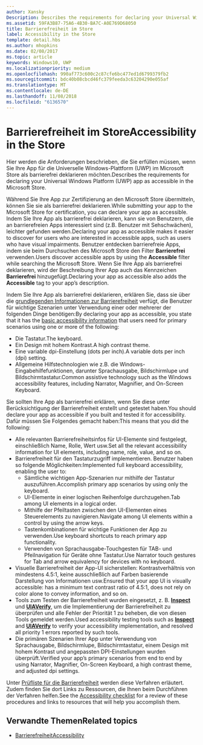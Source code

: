 ```yaml
---
author: Xansky
Description: Describes the requirements for declaring your Universal Windows Platform (UWP) app as accessible in the Microsoft Store.
ms.assetid: 59FA3B87-75A6-4B30-BA7C-A0E769D68050
title: Barrierefreiheit im Store
label: Accessibility in the Store
template: detail.hbs
ms.author: mhopkins
ms.date: 02/08/2017
ms.topic: article
keywords: Windows10, UWP
ms.localizationpriority: medium
ms.openlocfilehash: 990af773c600c2c87cfe6bc477ed1d6799379fb2
ms.sourcegitcommit: bdc40b08cbcd46fc379feeda3c63204290e055af
ms.translationtype: MT
ms.contentlocale: de-DE
ms.lasthandoff: 11/08/2018
ms.locfileid: "6136570"
---
```

# <a name="accessibility-in-the-store"></a><span data-ttu-id="4a7b0-103">Barrierefreiheit im Store</span><span class="sxs-lookup"><span data-stu-id="4a7b0-103">Accessibility in the Store</span></span>  



<span data-ttu-id="4a7b0-104">Hier werden die Anforderungen beschrieben, die Sie erfüllen müssen, wenn Sie Ihre App für die Universelle Windows-Plattform (UWP) im Microsoft Store als barrierefrei deklarieren möchten.</span><span class="sxs-lookup"><span data-stu-id="4a7b0-104">Describes the requirements for declaring your Universal Windows Platform (UWP) app as accessible in the Microsoft Store.</span></span>

<span data-ttu-id="4a7b0-105">Während Sie Ihre App zur Zertifizierung an den Microsoft Store übermitteln, können Sie sie als barrierefrei deklarieren.</span><span class="sxs-lookup"><span data-stu-id="4a7b0-105">While submitting your app to the Microsoft Store for certification, you can declare your app as accessible.</span></span> <span data-ttu-id="4a7b0-106">Indem Sie Ihre App als barrierefrei deklarieren, kann sie von Benutzern, die an barrierefreien Apps interessiert sind (z.B. Benutzer mit Sehschwächen), leichter gefunden werden.</span><span class="sxs-lookup"><span data-stu-id="4a7b0-106">Declaring your app as accessible makes it easier to discover for users who are interested in accessible apps, such as users who have visual impairments.</span></span> <span data-ttu-id="4a7b0-107">Benutzer entdecken barrierefreie Apps, indem sie beim Durchsuchen des Microsoft Store den Filter **Barrierefrei** verwenden.</span><span class="sxs-lookup"><span data-stu-id="4a7b0-107">Users discover accessible apps by using the **Accessible** filter while searching the Microsoft Store.</span></span> <span data-ttu-id="4a7b0-108">Wenn Sie Ihre App als barrierefrei deklarieren, wird der Beschreibung Ihrer App auch das Kennzeichen **Barrierefrei** hinzugefügt.</span><span class="sxs-lookup"><span data-stu-id="4a7b0-108">Declaring your app as accessible also adds the **Accessible** tag to your app’s description.</span></span>

<span data-ttu-id="4a7b0-109">Indem Sie Ihre App als barrierefrei deklarieren, erklären Sie, dass sie über die [grundlegenden Informationen zur Barrierefreiheit](basic-accessibility-information.md) verfügt, die Benutzer für wichtige Szenarien unter Verwendung einer oder mehrerer der folgenden Dinge benötigen:</span><span class="sxs-lookup"><span data-stu-id="4a7b0-109">By declaring your app as accessible, you state that it has the [basic accessibility information](basic-accessibility-information.md) that users need for primary scenarios using one or more of the following:</span></span>

* <span data-ttu-id="4a7b0-110">Die Tastatur.</span><span class="sxs-lookup"><span data-stu-id="4a7b0-110">The keyboard.</span></span>
* <span data-ttu-id="4a7b0-111">Ein Design mit hohem Kontrast.</span><span class="sxs-lookup"><span data-stu-id="4a7b0-111">A high contrast theme.</span></span>
* <span data-ttu-id="4a7b0-112">Eine variable dpi-Einstellung (dots per inch).</span><span class="sxs-lookup"><span data-stu-id="4a7b0-112">A variable dots per inch (dpi) setting.</span></span>
* <span data-ttu-id="4a7b0-113">Allgemeine Hilfstechnologien wie z.B. die Windows-Eingabehilfefunktionen, darunter Sprachausgabe, Bildschirmlupe und Bildschirmtastatur.</span><span class="sxs-lookup"><span data-stu-id="4a7b0-113">Common assistive technology such as the Windows accessibility features, including Narrator, Magnifier, and On-Screen Keyboard.</span></span>

<span data-ttu-id="4a7b0-114">Sie sollten Ihre App als barrierefrei erklären, wenn Sie diese unter Berücksichtigung der Barrierefreiheit erstellt und getestet haben.</span><span class="sxs-lookup"><span data-stu-id="4a7b0-114">You should declare your app as accessible if you built and tested it for accessibility.</span></span> <span data-ttu-id="4a7b0-115">Dafür müssen Sie Folgendes gemacht haben:</span><span class="sxs-lookup"><span data-stu-id="4a7b0-115">This means that you did the following:</span></span>

* <span data-ttu-id="4a7b0-116">Alle relevanten Barrierefreiheitsinfos für UI-Elemente sind festgelegt, einschließlich Name, Rolle, Wert usw.</span><span class="sxs-lookup"><span data-stu-id="4a7b0-116">Set all the relevant accessibility information for UI elements, including name, role, value, and so on.</span></span>
* <span data-ttu-id="4a7b0-117">Barrierefreiheit für den Tastaturzugriff implementieren. Benutzer haben so folgende Möglichkeiten:</span><span class="sxs-lookup"><span data-stu-id="4a7b0-117">Implemented full keyboard accessibility, enabling the user to:</span></span>
    * <span data-ttu-id="4a7b0-118">Sämtliche wichtigen App-Szenarien nur mithilfe der Tastatur auszuführen.</span><span class="sxs-lookup"><span data-stu-id="4a7b0-118">Accomplish primary app scenarios by using only the keyboard.</span></span>
    * <span data-ttu-id="4a7b0-119">UI-Elemente in einer logischen Reihenfolge durchzugehen.</span><span class="sxs-lookup"><span data-stu-id="4a7b0-119">Tab among UI elements in a logical order.</span></span>
    * <span data-ttu-id="4a7b0-120">Mithilfe der Pfeiltasten zwischen den UI-Elementen eines Steuerelements zu navigieren.</span><span class="sxs-lookup"><span data-stu-id="4a7b0-120">Navigate among UI elements within a control by using the arrow keys.</span></span>
    * <span data-ttu-id="4a7b0-121">Tastenkombinationen für wichtige Funktionen der App zu verwenden.</span><span class="sxs-lookup"><span data-stu-id="4a7b0-121">Use keyboard shortcuts to reach primary app functionality.</span></span>
    * <span data-ttu-id="4a7b0-122">Verwenden von Sprachausgabe-Touchgesten für TAB- und Pfeilnavigation für Geräte ohne Tastatur.</span><span class="sxs-lookup"><span data-stu-id="4a7b0-122">Use Narrator touch gestures for Tab and arrow equivalency for devices with no keyboard.</span></span>
* <span data-ttu-id="4a7b0-123">Visuelle Barrierefreiheit der App-UI sicherstellen: Kontrastverhältnis von mindestens 4.5:1, keine ausschließlich auf Farben basierende Darstellung von Informationen usw.</span><span class="sxs-lookup"><span data-stu-id="4a7b0-123">Ensured that your app UI is visually accessible: has a minimum text contrast ratio of 4.5:1, does not rely on color alone to convey information, and so on.</span></span>
* <span data-ttu-id="4a7b0-124">Tools zum Testen der Barrierefreiheit wurden eingesetzt, z. B. [**Inspect**](https://msdn.microsoft.com/library/windows/desktop/Dd318521) und [**UIAVerify**](https://msdn.microsoft.com/library/windows/desktop/Hh920986), um die Implementierung der Barrierefreiheit zu überprüfen und alle Fehler der Priorität 1 zu beheben, die von diesen Tools gemeldet werden.</span><span class="sxs-lookup"><span data-stu-id="4a7b0-124">Used accessibility testing tools such as [**Inspect**](https://msdn.microsoft.com/library/windows/desktop/Dd318521) and [**UIAVerify**](https://msdn.microsoft.com/library/windows/desktop/Hh920986) to verify your accessibility implementation, and resolved all priority 1 errors reported by such tools.</span></span>
* <span data-ttu-id="4a7b0-125">Die primären Szenarien Ihrer App unter Verwendung von Sprachausgabe, Bildschirmlupe, Bildschirmtastatur, einem Design mit hohem Kontrast und angepassten DPI-Einstellungen wurden überprüft.</span><span class="sxs-lookup"><span data-stu-id="4a7b0-125">Verified your app’s primary scenarios from end to end by using Narrator, Magnifier, On-Screen Keyboard, a high contrast theme, and adjusted dpi settings.</span></span>

<span data-ttu-id="4a7b0-126">Unter [Prüfliste für die Barrierefreiheit](accessibility-checklist.md) werden diese Verfahren erläutert. Zudem finden Sie dort Links zu Ressourcen, die Ihnen beim Durchführen der Verfahren helfen.</span><span class="sxs-lookup"><span data-stu-id="4a7b0-126">See the [Accessibility checklist](accessibility-checklist.md) for a review of these procedures and links to resources that will help you accomplish them.</span></span>

<span id="related_topics"/>

## <a name="related-topics"></a><span data-ttu-id="4a7b0-127">Verwandte Themen</span><span class="sxs-lookup"><span data-stu-id="4a7b0-127">Related topics</span></span>    
* [<span data-ttu-id="4a7b0-128">Barrierefreiheit</span><span class="sxs-lookup"><span data-stu-id="4a7b0-128">Accessibility</span></span>](accessibility.md) 
